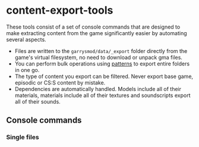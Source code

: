 # content-export-tools

These tools consist of a set of console commands that are designed to make extracting content from the game significantly easier by automating several aspects.

- Files are written to the `garrysmod/data/_export` folder directly from the game's virtual filesystem, no need to download or unpack gma files.
- You can perform bulk operations using [patterns](https://wiki.facepunch.com/gmod/Patterns) to export entire folders in one go.
- The type of content you export can be filtered. Never export base game, episodic or CS:S content by mistake.
- Dependencies are automatically handled. Models include all of their materials, materials include all of their textures and soundscripts export all of their sounds.

## Console commands

### Single files

